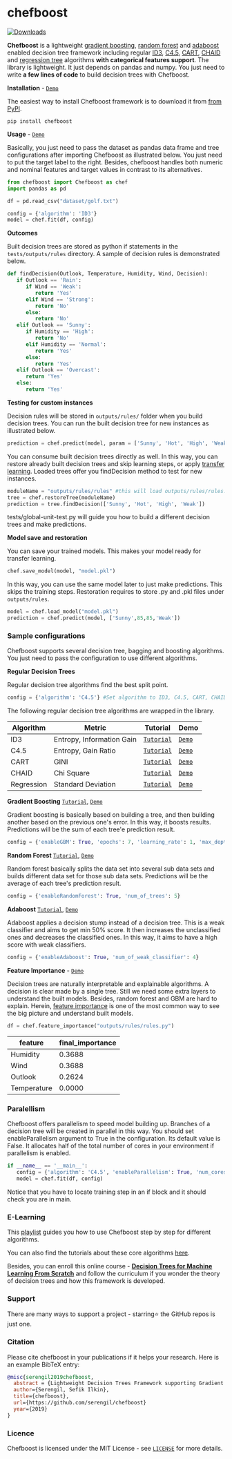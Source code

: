 # chefboost

[![Downloads](https://pepy.tech/badge/chefboost)](https://pepy.tech/project/chefboost)

**Chefboost** is a lightweight [gradient boosting](https://sefiks.com/2018/10/04/a-step-by-step-gradient-boosting-decision-tree-example/), [random forest](https://sefiks.com/2017/11/19/how-random-forests-can-keep-you-from-decision-tree/) and [adaboost](https://sefiks.com/2018/11/02/a-step-by-step-adaboost-example/) enabled decision tree framework including regular [ID3](https://sefiks.com/2017/11/20/a-step-by-step-id3-decision-tree-example/), [C4.5](https://sefiks.com/2018/05/13/a-step-by-step-c4-5-decision-tree-example/), [CART](https://sefiks.com/2018/08/27/a-step-by-step-cart-decision-tree-example/), [CHAID](https://sefiks.com/2020/03/18/a-step-by-step-chaid-decision-tree-example/) and [regression tree](https://sefiks.com/2018/08/28/a-step-by-step-regression-decision-tree-example/) algorithms **with categorical features support**. The library is lightweight. It just depends on pandas and numpy. You just need to write **a few lines of code** to build decision trees with Chefboost.

**Installation** - [`Demo`](https://youtu.be/YYF993HTHf8)

The easiest way to install Chefboost framework is to download it from [from PyPI](https://pypi.org/project/chefboost).
 
```
pip install chefboost
```

**Usage** - [`Demo`](https://youtu.be/Z93qE5eb6eg)

Basically, you just need to pass the dataset as pandas data frame and tree configurations after importing Chefboost as illustrated below. You just need to put the target label to the right. Besides, chefboost handles both numeric and nominal features and target values in contrast to its alternatives.

```python
from chefboost import Chefboost as chef
import pandas as pd

df = pd.read_csv("dataset/golf.txt")

config = {'algorithm': 'ID3'}
model = chef.fit(df, config)
```

**Outcomes**

Built decision trees are stored as python if statements in the `tests/outputs/rules` directory. A sample of decision rules is demonstrated below.

```python
def findDecision(Outlook, Temperature, Humidity, Wind, Decision):
   if Outlook == 'Rain':
      if Wind == 'Weak':
         return 'Yes'
      elif Wind == 'Strong':
         return 'No'
      else:
         return 'No'
   elif Outlook == 'Sunny':
      if Humidity == 'High':
         return 'No'
      elif Humidity == 'Normal':
         return 'Yes'
      else:
         return 'Yes'
   elif Outlook == 'Overcast':
      return 'Yes'
   else:
      return 'Yes'
 ```

**Testing for custom instances**

Decision rules will be stored in `outputs/rules/` folder when you build decision trees. You can run the built decision tree for new instances as illustrated below.

```python
prediction = chef.predict(model, param = ['Sunny', 'Hot', 'High', 'Weak'])
```

You can consume built decision trees directly as well. In this way, you can restore already built decision trees and skip learning steps, or apply [transfer learning](https://youtu.be/9hX8ir7_ZtA). Loaded trees offer you findDecision method to test for new instances.

```python
moduleName = "outputs/rules/rules" #this will load outputs/rules/rules.py
tree = chef.restoreTree(moduleName)
prediction = tree.findDecision(['Sunny', 'Hot', 'High', 'Weak'])
```

tests/global-unit-test.py will guide you how to build a different decision trees and make predictions.

**Model save and restoration**

You can save your trained models. This makes your model ready for transfer learning.

```python
chef.save_model(model, "model.pkl")
```

In this way, you can use the same model later to just make predictions. This skips the training steps. Restoration requires to store .py and .pkl files under `outputs/rules`.

```python
model = chef.load_model("model.pkl")
prediction = chef.predict(model, ['Sunny',85,85,'Weak'])
```

### Sample configurations

Chefboost supports several decision tree, bagging and boosting algorithms. You just need to pass the configuration to use different algorithms.

**Regular Decision Trees**

Regular decision tree algorithms find the best split point.

```python
config = {'algorithm': 'C4.5'} #Set algorithm to ID3, C4.5, CART, CHAID or Regression
```

The following regular decision tree algorithms are wrapped in the library.

| Algorithm  | Metric | Tutorial | Demo |
| ---        | --- | ---      | ---  |
| ID3        | Entropy, Information Gain |[`Tutorial`](https://sefiks.com/2017/11/20/a-step-by-step-id3-decision-tree-example/) | [`Demo`](https://youtu.be/Z93qE5eb6eg) |
| C4.5       | Entropy, Gain Ratio | [`Tutorial`](https://sefiks.com/2018/05/13/a-step-by-step-c4-5-decision-tree-example/) | [`Demo`](https://youtu.be/kjhQHmtDaAA) |
| CART       | GINI | [`Tutorial`](https://sefiks.com/2018/08/27/a-step-by-step-cart-decision-tree-example/) | [`Demo`](https://youtu.be/CSApBetgukM) |
| CHAID      | Chi Square | [`Tutorial`](https://sefiks.com/2020/03/18/a-step-by-step-chaid-decision-tree-example/) | [`Demo`](https://youtu.be/dcnFuS4QILg) |
| Regression | Standard Deviation | [`Tutorial`](https://sefiks.com/2018/08/28/a-step-by-step-regression-decision-tree-example/) | [`Demo`](https://youtu.be/pCQ2RCa20Bg) |

**Gradient Boosting** [`Tutorial`](https://sefiks.com/2018/10/04/a-step-by-step-gradient-boosting-decision-tree-example/), [`Demo`](https://youtu.be/KFsnZKMKNAE)

Gradient boosting is basically based on building a tree, and then building another based on the previous one's error. In this way, it boosts results. Predictions will be the sum of each tree'e prediction result. 

```python
config = {'enableGBM': True, 'epochs': 7, 'learning_rate': 1, 'max_depth': 5}
```

**Random Forest** [`Tutorial`](https://sefiks.com/2017/11/19/how-random-forests-can-keep-you-from-decision-tree/), [`Demo`](https://youtu.be/J7hDtV261PQ)

Random forest basically splits the data set into several sub data sets and builds different data set for those sub data sets. Predictions will be the average of each tree's prediction result.

```python
config = {'enableRandomForest': True, 'num_of_trees': 5}
```

**Adaboost** [`Tutorial`](https://sefiks.com/2018/11/02/a-step-by-step-adaboost-example/), [`Demo`](https://youtu.be/Obj208F6e7k)

Adaboost applies a decision stump instead of a decision tree. This is a weak classifier and aims to get min 50% score. It then increases the unclassified ones and decreases the classified ones. In this way, it aims to have a high score with weak classifiers.

```python
config = {'enableAdaboost': True, 'num_of_weak_classifier': 4}
```

**Feature Importance** - [`Demo`](https://youtu.be/NFLQT6Ta4-k)

Decision trees are naturally interpretable and explainable algorithms. A decision is clear made by a single tree. Still we need some extra layers to understand the built models. Besides, random forest and GBM are hard to explain. Herein, [feature importance](https://sefiks.com/2020/04/06/feature-importance-in-decision-trees/) is one of the most common way to see the big picture and understand built models.

```python
df = chef.feature_importance("outputs/rules/rules.py")
```

| feature     | final_importance |
| ---         | ---              |
| Humidity    | 0.3688           |
| Wind        | 0.3688           |
| Outlook     | 0.2624           |
| Temperature | 0.0000           |

### Paralellism

Chefboost offers parallelism to speed model building up. Branches of a decision tree will be created in parallel in this way. You should set enableParallelism argument to True in the configuration. Its default value is False. It allocates half of the total number of cores in your environment if parallelism is enabled.

```python
if __name__ == '__main__':
   config = {'algorithm': 'C4.5', 'enableParallelism': True, 'num_cores': 2}
   model = chef.fit(df, config)
```

Notice that you have to locate training step in an if block and it should check you are in main.

### E-Learning

This [playlist](https://www.youtube.com/playlist?list=PLsS_1RYmYQQHp_xZObt76dpacY543GrJD) guides you how to use Chefboost step by step for different algorithms. 

You can also find the tutorials about these core algorithms [here](https://sefiks.com/tag/decision-tree/). 

Besides, you can enroll this online course - [**Decision Trees for Machine Learning From Scratch**](https://www.udemy.com/course/decision-trees-for-machine-learning/?referralCode=FDC9B836EC6DAA1A663A) and follow the curriculum if you wonder the theory of decision trees and how this framework is developed.

### Support

There are many ways to support a project - starring⭐️ the GitHub repos is just one.

### Citation

Please cite chefboost in your publications if it helps your research. Here is an example BibTeX entry:

```BibTeX
@misc{serengil2019chefboost,
  abstract = {Lightweight Decision Trees Framework supporting Gradient Boosting (GBDT, GBRT, GBM), Random Forest and Adaboost w/categorical features support for Python},
  author={Serengil, Sefik Ilkin},
  title={chefboost},
  url={https://github.com/serengil/chefboost}
  year={2019}
}
```

### Licence

Chefboost is licensed under the MIT License - see [`LICENSE`](https://github.com/serengil/chefboost/blob/master/LICENSE) for more details.
